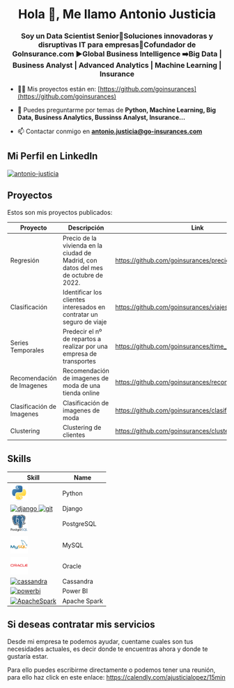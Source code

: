 <h1 align="center">Hola 👋, Me llamo Antonio Justicia</h1>
<h3 align="center">Soy un Data Scientist Senior🔹Soluciones innovadoras y disruptivas IT para empresas🔹Cofundador de GoInsurance.com ▶️Global Business Intelligence ➡️Big Data | Business Analyst | Advanced Analytics | Machine Learning | Insurance </h3>

- 👨‍💻 Mis proyectos están en: [https://github.com/goinsurances](https://github.com/goinsurances)

- 💬 Puedes preguntarme por temas de **Python, Machine Learning, Big Data, Business Analytics, Bussinss Analyst, Insurance...**

- 📫 Contactar conmigo en **antonio.justicia@go-insurances.com**

## Mi Perfil en LinkedIn 
<p align="left">
<a href="https://linkedin.com/in/antonio-justicia" target="blank"><img align="center" src="https://raw.githubusercontent.com/rahuldkjain/github-profile-readme-generator/master/src/images/icons/Social/linked-in-alt.svg" alt="antonio-justicia" height="30" width="40" /></a>
</p>

## Proyectos

Estos son mis proyectos publicados:

| Proyecto | Descripción | Link |
| ------ | ------ | ------ |
| Regresión | Precio de la vivienda en la ciudad de Madrid, con datos del mes de octubre de 2022. | https://github.com/goinsurances/precio_vivienda_madrid |
| Clasificación | Identificar los clientes interesados en contratar un seguro de viaje | https://github.com/goinsurances/viajes_contratar_seguro |
| Series Temporales | Predecir el nº de repartos a realizar por una empresa de transportes | https://github.com/goinsurances/time_series_transportes | 
| Recomendación de Imagenes | Recomendación de imagenes de moda de una tienda online | https://github.com/goinsurances/recomendar_imagenes |
| Clasificación de Imagenes | Clasificación de imagenes de moda | https://github.com/goinsurances/clasificar_imagen |
| Clustering | Clustering de clientes | https://github.com/goinsurances/clustering_clientes | 

## Skills

| Skill | Name |
| ------ | ------ |
| <a href="https://www.python.org" target="_blank" rel="noreferrer"> <img src="https://raw.githubusercontent.com/devicons/devicon/master/icons/python/python-original.svg" alt="python" width="40" height="40"/></a>  | Python |
| <a href="https://www.djangoproject.com/" target="_blank" rel="noreferrer"> <img src="https://cdn.worldvectorlogo.com/logos/django.svg" alt="django" width="40" height="40"/> </a> <a href="https://git-scm.com/" target="_blank" rel="noreferrer"> <img src="https://www.vectorlogo.zone/logos/git-scm/git-scm-icon.svg" alt="git" width="40" height="40"/> </a> | Django |
| <a href="https://www.postgresql.org" target="_blank" rel="noreferrer"> <img src="https://raw.githubusercontent.com/devicons/devicon/master/icons/postgresql/postgresql-original-wordmark.svg" alt="postgresql" width="40" height="40"/> </a> | PostgreSQL |
| <a href="https://www.mysql.com/" target="_blank" rel="noreferrer"> <img src="https://raw.githubusercontent.com/devicons/devicon/master/icons/mysql/mysql-original-wordmark.svg" alt="mysql" width="40" height="40"/> </a> | MySQL |
| <a href="https://www.oracle.com/" target="_blank" rel="noreferrer"> <img src="https://raw.githubusercontent.com/devicons/devicon/master/icons/oracle/oracle-original.svg" alt="oracle" width="40" height="40"/> </a> | Oracle |
| <a href="https://cassandra.apache.org/" target="_blank" rel="noreferrer"> <img src="https://www.vectorlogo.zone/logos/apache_cassandra/apache_cassandra-icon.svg" alt="cassandra" width="40" height="40"/> </a> | Cassandra |
| <a href="https://powerbi.microsoft.com/es-es/" target="_blank" rel="noreferrer"> <img src="https://powerapps.microsoft.com/images/application-logos/svg/powerbi.svg" alt="powerbi" width="40" height="40"/> </a> | Power BI |
| <a href="https://cloud.google.com/learn/what-is-apache-spark?hl=es" target="_blank" rel="noreferrer"> <img src="https://upload.wikimedia.org/wikipedia/commons/thumb/f/f3/Apache_Spark_logo.svg/1920px-Apache_Spark_logo.svg.png" alt="ApacheSpark" width="40" height="40"/> </a> | Apache Spark |

## Si deseas contratar mis servicios

Desde mi empresa te podemos ayudar, cuentame cuales son tus necesidades actuales, es decir donde te encuentras ahora y donde te gustaría estar.

Para ello puedes escribirme directamente o podemos tener una reunión, para ello haz click en este enlace:
https://calendly.com/ajusticialopez/15min



